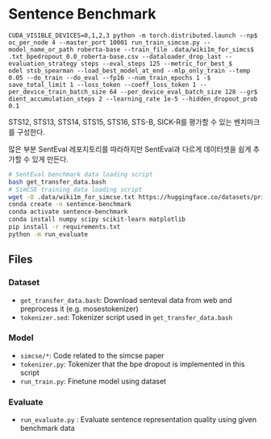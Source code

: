 Sentence Benchmark
==================

```
CUDA_VISIBLE_DEVICES=0,1,2,3 python -m torch.distributed.launch --np$
oc_per_node 4 --master_port 10001 run_train_simcse.py --model_name_or_path roberta-base --train_file .data/wiki1m_for_simcs$
.txt_bpedropout_0.0_roberta-base.csv --dataloader_drop_last --evaluation_strategy steps --eval_steps 125 --metric_for_best_$
odel stsb_spearman --load_best_model_at_end --mlp_only_train --temp 0.05 --do_train --do_eval --fp16 --num_train_epochs 1 -$
save_total_limit 1 --loss_token --coeff_loss_token 1 --per_device_train_batch_size 64 --per_device_eval_batch_size 128 --gr$
dient_accumulation_steps 2 --learning_rate 1e-5 --hidden_dropout_prob 0.1
```

STS12, STS13, STS14, STS15, STS16, STS-B, SICK-R를 평가할 수 있는 벤치마크를 구성한다.

많은 부분 SentEval 레포지토리를 따라하지만 SentEval과 다르게 데이터셋을 쉽게 추가할 수 있게 만든다.

```bash
# SentEval benchmark data loading script
bash get_transfer_data.bash
# SimCSE training data loading script
wget -O .data/wiki1m_for_simcse.txt https://huggingface.co/datasets/princeton-nlp/datasets-for-simcse/resolve/main/wiki1m_for_simcse.txt
conda create -n sentence-benchmark
conda activate sentence-benchmark
conda install numpy scipy scikit-learn matplotlib
pip install -r requirements.txt
python -m run_evaluate
```

## Files

### Dataset
* `get_transfer_data.bash`: Download senteval data from web and preprocess it (e.g. mosestokenizer)
* `tokenizer.sed`: Tokenizer script used in `get_transfer_data.bash`

### Model
* `simcse/*`: Code related to the simcse paper
* `tokenizer.py`: Tokenizer that the bpe dropout is implemented in this script
* `run_train.py`: Finetune model using dataset

### Evaluate
* `run_evaluate.py` : Evaluate sentence representation quality using given benchmark data


